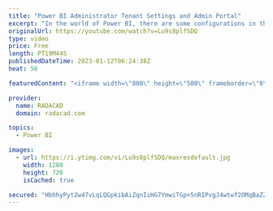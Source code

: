 ```yaml
---
title: "Power BI Administrator Tenant Settings and Admin Portal"
excerpt: "In the world of Power BI, there are some configurations in the Desktop tool and some on the Service. One of these critical configurations is the Tenant Settings of the Power BI administrator panel. Tenant settings have a list of highly important configurations across your Power BI tenant. If you miss"
originalUrl: https://youtube.com/watch?v=Lu9s8plfSDQ
type: video
price: Free
length: PT19M44S
publishedDateTime: 2023-01-12T06:24:38Z
heat: 56

featuredContent: "<iframe width=\"800\" height=\"500\" frameborder=\"0\" src=\"https://www.youtube.com/embed/Lu9s8plfSDQ\" allow=\"accelerometer; autoplay; encrypted-media; gyroscope; picture-in-picture\" allowfullscreen></iframe>"

provider:
  name: RADACAD
  domain: radacad.com

topics:
  - Power BI

images:
  - url: https://i.ytimg.com/vi/Lu9s8plfSDQ/maxresdefault.jpg
    width: 1280
    height: 720
    isCached: true

secured: "HbhhyPyt2w47vLqLQGpkibAiZqnIiHG7YmwiTGp+5nRIPvgJ4wtwf2OMqBaZZbnKuKVnNLVoq+RGXxSdZDM+HfhudSjc/zN+aDp11h94BmtjJp+rw0IMZ1n51E4kHHji69GJuF7mOVaR6w8PlEK5OG8ZEpO7x6bNtVPpbIfYysYmv8z/0+Fe7Hd3x5E9mQ79nbCZiCvpdUMsAzh7NDf1si62+Yg81AlxpPzViiG92pg9UMRLzcYMmi8G0d4TH80AWkxsWOdAxpABKFkmO+UaPcTqNkHqu9zPb4+1sboC0KfyjCnlSv57hsLMjCl1N0YDcDKqFAIFBanatJuRuifEY6aQWzWL5ZixXjcCcyxlAipbnCu3xPRNsfT69sk9Eumlpe+9lHZwAlJLlWC+nvmlsTbelb7/m1EoLZILHhCNGCY=;6XcT/hVNbxtuiUDUmG94vA=="
---
```


